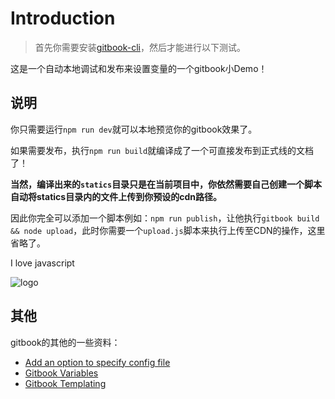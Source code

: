 # Introduction

> 首先你需要安装[gitbook-cli](https://github.com/GitbookIO/gitbook/blob/master/docs/setup.md)，然后才能进行以下测试。

这是一个自动本地调试和发布来设置变量的一个gitbook小Demo！

## 说明

你只需要运行`npm run dev`就可以本地预览你的gitbook效果了。

如果需要发布，执行`npm run build`就编译成了一个可直接发布到正式线的文档了！

**当然，编译出来的`statics`目录只是在当前项目中，你依然需要自己创建一个脚本自动将statics目录内的文件上传到你预设的cdn路径。**

因此你完全可以添加一个脚本例如：`npm run publish`，让他执行`gitbook build && node upload`，此时你需要一个`upload.js`脚本来执行上传至CDN的操作，这里省略了。

I love javascript

![logo]({{book.imgurl}}/javascript-logo.jpg "logo")

## 其他

gitbook的其他的一些资料：

* [Add an option to specify config file](https://github.com/GitbookIO/gitbook/issues/753)
* [Gitbook Variables](https://github.com/GitbookIO/gitbook/blob/master/docs/templating/variables.md)
* [Gitbook Templating](https://github.com/GitbookIO/gitbook/tree/master/docs/templating)